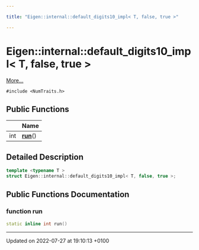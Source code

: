 ```yaml
---

title: "Eigen::internal::default_digits10_impl< T, false, true >"

---
```


# Eigen::internal::default_digits10_impl< T, false, true >



 [More...](#detailed-description)


`#include <NumTraits.h>`

## Public Functions

|                | Name           |
| -------------- | -------------- |
| int | **[run](http://example.org/classes/structeigen_1_1internal_1_1default__digits10__impl_3_01t_00_01false_00_01true_01_4/#function-run)**() |

## Detailed Description

```cpp
template <typename T >
struct Eigen::internal::default_digits10_impl< T, false, true >;
```

## Public Functions Documentation

### function run

```cpp
static inline int run()
```


-------------------------------

Updated on 2022-07-27 at 19:10:13 +0100